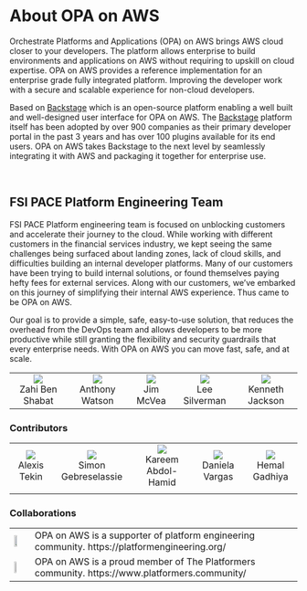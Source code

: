 # About OPA on AWS

Orchestrate Platforms and Applications (OPA) on AWS brings AWS cloud closer to your developers. The platform allows enterprise to build environments and applications on AWS without requiring to upskill on cloud expertise. OPA on AWS provides a reference implementation for an enterprise grade fully integrated platform. Improving the developer work with a secure and scalable experience for non-cloud developers.

Based on [Backstage](https://backstage.io/) which is an open-source platform enabling a well built and well-designed user interface for OPA on AWS. The [Backstage](https://backstage.io/) platform itself has been adopted by over 900 companies as their primary developer portal in the past 3 years and has over 100 plugins available for its end users. OPA on AWS takes Backstage to the next level by seamlessly integrating it with AWS and packaging it together for enterprise use.

<br/>

## FSI PACE Platform Engineering Team

FSI PACE Platform engineering team is focused on unblocking customers and accelerate their journey to the cloud. While working with different customers in the financial services industry, we kept seeing the same challenges being surfaced about landing zones, lack of cloud skills, and difficulties building an internal developer platforms. Many of our customers have been trying to build internal solutions, or found themselves paying hefty fees for external services. Along with our customers, we’ve embarked on this journey of simplifying their internal AWS experience. Thus came to be OPA on AWS.

Our goal is to provide a simple, safe, easy-to-use solution, that reduces the overhead from the DevOps team and allows developers to be more productive while still granting the flexibility and security guardrails that every enterprise needs. With OPA on AWS you can move fast, safe, and at scale.

<div class="aboutTable">
<table>
<tr>
    <td align="center">
        <img src="img/team/zahi.jpeg"/><br/>
        Zahi Ben Shabat 
    </td>
    <td align="center">
        <img src="img/team/anthony.jpeg"/><br/>
        Anthony Watson
    </td>
    <td align="center">
        <img src="img/team/jim.jpeg"/><br/>
        Jim McVea 
    </td>
    <td align="center">
        <img src="img/team/lee.jpeg"/><br/>
        Lee Silverman 
    </td>
    <td align="center">
        <img src="img/team/ken.jpeg"/><br/>
        Kenneth Jackson 
    </td>
</tr>
</table>
</div>

### Contributors
<div class="aboutTable">
<table border="0">
<tr>
    <td align="center">
        <img src="img/team/alexis.jpeg"/><br/>
        Alexis Tekin 
    </td>
    <td align="center"> 
        <img src="img/team/simon.jpeg"/><br/>
        Simon Gebreselassie 
    </td>
    <td align="center">
        <img src="img/team/kareem.jpeg"/><br/>
        Kareem Abdol-Hamid
    </td>
    <td align="center">
        <img src="img/team/daniela.jpeg"/><br/>
        Daniela Vargas
    </td>
    <td align="center">
       <img src="img/team/hemal.jpeg"/><br/>
        Hemal Gadhiya
    </td>
</tr>
<tr>
    <td align="center"> 
    </td>
    <td align="center">
    </td>
    <td align="center">
    </td>
    <td align="center">
    </td>
</tr>
</table>
</div>

### Collaborations

<div class="aboutTable">
<table border="0">
<tr>
    <td align="left">
    <img width="50%" src="img/platform-engineering.png"/>        
    </td>
     <td align="left">
        OPA on AWS is a supporter of platform engineering community. 
        https://platformengineering.org/       
    </td>
</tr>
<tr>
    <td align="left">
    <img width="40%" src="img/the-platformers.webp"/>        
    </td>
     <td align="left">
        OPA on AWS is a proud member of The Platformers community. 
        https://www.platformers.community/       
    </td>
</tr>
</table>
</div>